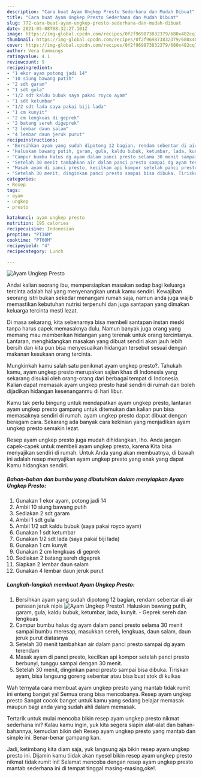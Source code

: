 ```yaml
---
description: "Cara buat Ayam Ungkep Presto Sederhana dan Mudah Dibuat"
title: "Cara buat Ayam Ungkep Presto Sederhana dan Mudah Dibuat"
slug: 772-cara-buat-ayam-ungkep-presto-sederhana-dan-mudah-dibuat
date: 2021-05-08T08:32:27.101Z
image: https://img-global.cpcdn.com/recipes/0f2f969873832379/680x482cq70/ayam-ungkep-presto-foto-resep-utama.jpg
thumbnail: https://img-global.cpcdn.com/recipes/0f2f969873832379/680x482cq70/ayam-ungkep-presto-foto-resep-utama.jpg
cover: https://img-global.cpcdn.com/recipes/0f2f969873832379/680x482cq70/ayam-ungkep-presto-foto-resep-utama.jpg
author: Vera Cummings
ratingvalue: 4.1
reviewcount: 9
recipeingredient:
- "1 ekor ayam potong jadi 14"
- "10 siung bawang putih"
- "2 sdt garam"
- "1 sdt gula"
- "1/2 sdt kaldu bubuk saya pakai royco ayam"
- "1 sdt ketumbar"
- "1/2 sdt lada saya pakai biji lada"
- "1 cm kunyit"
- "2 cm lengkuas di geprek"
- "2 batang sereh digeprek"
- "2 lembar daun salam"
- "4 lembar daun jeruk purut"
recipeinstructions:
- "Bersihkan ayam yang sudah dipotong 12 bagian, rendam sebentar di air perasan jeruk nipis"
- "Haluskan bawang putih, garam, gula, kaldu bubuk, ketumbar, lada, kunyit. Geprek sereh dan lengkuas"
- "Campur bumbu halus dg ayam dalam panci presto selama 30 menit sampai bumbu meresap, masukkan sereh, lengkuas, daun salam, daun jeruk purut diatasnya"
- "Setelah 30 menit tambahkan air dalam panci presto sampai dg ayam terendam"
- "Masak ayam di panci presto, kecilkan api kompor setelah panci presto berbunyi, tunggu sampai dengan 30 menit."
- "Setelah 30 menit, dinginkan panci presto sampai bisa dibuka. Tiriskan ayam, bisa langsung goreng sebentar atau bisa buat stok di kulkas"
categories:
- Resep
tags:
- ayam
- ungkep
- presto

katakunci: ayam ungkep presto 
nutrition: 195 calories
recipecuisine: Indonesian
preptime: "PT36M"
cooktime: "PT60M"
recipeyield: "4"
recipecategory: Lunch

---
```



![Ayam Ungkep Presto](https://img-global.cpcdn.com/recipes/0f2f969873832379/680x482cq70/ayam-ungkep-presto-foto-resep-utama.jpg)

Andai kalian seorang ibu, mempersiapkan masakan sedap bagi keluarga tercinta adalah hal yang menyenangkan untuk kamu sendiri. Kewajiban seorang istri bukan sekedar menangani rumah saja, namun anda juga wajib memastikan kebutuhan nutrisi terpenuhi dan juga santapan yang dimakan keluarga tercinta mesti lezat.

Di masa  sekarang, kita sebenarnya bisa membeli santapan instan meski tanpa harus capek memasaknya dulu. Namun banyak juga orang yang memang mau memberikan hidangan yang terenak untuk orang tercintanya. Lantaran, menghidangkan masakan yang dibuat sendiri akan jauh lebih bersih dan kita pun bisa menyesuaikan hidangan tersebut sesuai dengan makanan kesukaan orang tercinta. 



Mungkinkah kamu salah satu penikmat ayam ungkep presto?. Tahukah kamu, ayam ungkep presto merupakan sajian khas di Indonesia yang sekarang disukai oleh orang-orang dari berbagai tempat di Indonesia. Kalian dapat memasak ayam ungkep presto hasil sendiri di rumah dan boleh dijadikan hidangan kesenanganmu di hari libur.

Kamu tak perlu bingung untuk mendapatkan ayam ungkep presto, lantaran ayam ungkep presto gampang untuk ditemukan dan kalian pun bisa memasaknya sendiri di rumah. ayam ungkep presto dapat dibuat dengan beragam cara. Sekarang ada banyak cara kekinian yang menjadikan ayam ungkep presto semakin lezat.

Resep ayam ungkep presto juga mudah dihidangkan, lho. Anda jangan capek-capek untuk membeli ayam ungkep presto, karena Kita bisa menyajikan sendiri di rumah. Untuk Anda yang akan membuatnya, di bawah ini adalah resep menyajikan ayam ungkep presto yang enak yang dapat Kamu hidangkan sendiri.

<!--inarticleads1-->

##### Bahan-bahan dan bumbu yang dibutuhkan dalam menyiapkan Ayam Ungkep Presto:

1. Gunakan 1 ekor ayam, potong jadi 14
1. Ambil 10 siung bawang putih
1. Sediakan 2 sdt garam
1. Ambil 1 sdt gula
1. Ambil 1/2 sdt kaldu bubuk (saya pakai royco ayam)
1. Gunakan 1 sdt ketumbar
1. Gunakan 1/2 sdt lada (saya pakai biji lada)
1. Gunakan 1 cm kunyit
1. Gunakan 2 cm lengkuas di geprek
1. Sediakan 2 batang sereh digeprek
1. Siapkan 2 lembar daun salam
1. Gunakan 4 lembar daun jeruk purut




<!--inarticleads2-->

##### Langkah-langkah membuat Ayam Ungkep Presto:

1. Bersihkan ayam yang sudah dipotong 12 bagian, rendam sebentar di air perasan jeruk nipis
<img src="https://img-global.cpcdn.com/steps/4a117df6cf7cff3b/160x128cq70/ayam-ungkep-presto-langkah-memasak-1-foto.jpg" alt="Ayam Ungkep Presto">1. Haluskan bawang putih, garam, gula, kaldu bubuk, ketumbar, lada, kunyit. - Geprek sereh dan lengkuas
1. Campur bumbu halus dg ayam dalam panci presto selama 30 menit sampai bumbu meresap, masukkan sereh, lengkuas, daun salam, daun jeruk purut diatasnya
1. Setelah 30 menit tambahkan air dalam panci presto sampai dg ayam terendam
1. Masak ayam di panci presto, kecilkan api kompor setelah panci presto berbunyi, tunggu sampai dengan 30 menit.
1. Setelah 30 menit, dinginkan panci presto sampai bisa dibuka. Tiriskan ayam, bisa langsung goreng sebentar atau bisa buat stok di kulkas




Wah ternyata cara membuat ayam ungkep presto yang mantab tidak rumit ini enteng banget ya! Semua orang bisa mencobanya. Resep ayam ungkep presto Sangat cocok banget untuk kamu yang sedang belajar memasak maupun bagi anda yang sudah ahli dalam memasak.

Tertarik untuk mulai mencoba bikin resep ayam ungkep presto nikmat sederhana ini? Kalau kamu ingin, yuk kita segera siapin alat-alat dan bahan-bahannya, kemudian bikin deh Resep ayam ungkep presto yang mantab dan simple ini. Benar-benar gampang kan. 

Jadi, ketimbang kita diam saja, yuk langsung aja bikin resep ayam ungkep presto ini. Dijamin kamu tiidak akan nyesel bikin resep ayam ungkep presto nikmat tidak rumit ini! Selamat mencoba dengan resep ayam ungkep presto mantab sederhana ini di tempat tinggal masing-masing,oke!.

